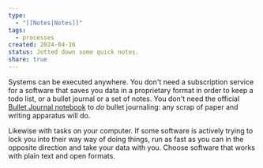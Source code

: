 ```yaml
---
type:
  - "[[Notes|Notes]]"
tags:
  - processes
created: 2024-04-16
status: Jotted down some quick notes.
share: true
---
```


Systems can be executed anywhere. You don't need a subscription service for a software that saves you data in a proprietary format in order to keep a todo list, or a bullet journal or a set of notes. You don't need the official [Bullet Journal notebook](https://bullet-journal-europe.myshopify.com/products/edition-2) to _do_ bullet journaling: any scrap of paper and writing apparatus will do.

Likewise with tasks on your computer. If some software is actively trying to lock you into their way way of doing things, run as fast as you can in the opposite direction and take your data with you. Choose software that works with plain text and open formats.